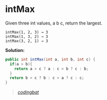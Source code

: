 # intMax

Given three int values, a b c, return the largest.

```
intMax(1, 2, 3) → 3
intMax(1, 3, 2) → 3
intMax(3, 2, 1) → 3
```

**Solution:**

```java
public int intMax(int a, int b, int c) {
  if(a > b){
    return a > c ? a : c > b ? c : b;
  }
  return b > c ? b : c > a ? c : c;
}
```

> _[codingbat](http://codingbat.com/prob/p101887)_